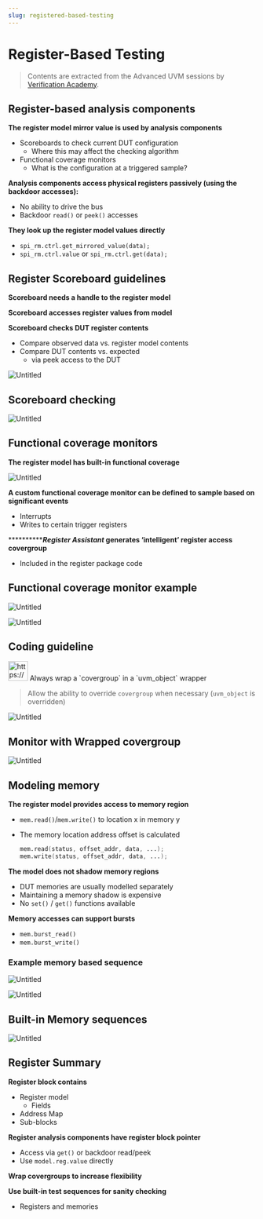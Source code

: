```yaml
---
slug: registered-based-testing
---
```


# Register-Based Testing

> Contents are extracted from the Advanced UVM sessions by [Verification Academy](https://verificationacademy.com/).

## Register-based analysis components

**********************************************************The register model mirror value is used by analysis components**********************************************************

- Scoreboards to check current DUT configuration
    - Where this may affect the checking algorithm
- Functional coverage monitors
    - What is the configuration at a triggered sample?

**************************************************************************************Analysis components access physical registers passively (using the backdoor accesses):**************************************************************************************

- No ability to drive the bus
- Backdoor `read()` or `peek()` accesses

**************************************************They look up the register model values directly**************************************************

- `spi_rm.ctrl.get_mirrored_value(data);`
- `spi_rm.ctrl.value` or `spi_rm.ctrl.get(data);`

## Register Scoreboard guidelines

**********************************************************************************************Scoreboard needs a handle to the register model**********************************************************************************************

**********************Scoreboard accesses register values from model**********************

**Scoreboard checks DUT register contents**

- Compare observed data vs. register model contents
- Compare DUT contents vs. expected
    - via peek access to the DUT

![Untitled](Register-Based%20Testing%206b6f30db4dc44a938eee977c6ce11452/Untitled.png)

## Scoreboard checking

![Untitled](Register-Based%20Testing%206b6f30db4dc44a938eee977c6ce11452/Untitled%201.png)

## Functional coverage monitors

******************************************************************************************************The register model has built-in functional coverage******************************************************************************************************

![Untitled](Register-Based%20Testing%206b6f30db4dc44a938eee977c6ce11452/Untitled%202.png)

******************************************************A custom functional coverage monitor can be defined to sample based on significant events******************************************************

- Interrupts
- Writes to certain trigger registers

*************Register Assistant* generates ‘intelligent’ register access covergroup**

- Included in the register package code

## Functional coverage monitor example

![Untitled](Register-Based%20Testing%206b6f30db4dc44a938eee977c6ce11452/Untitled%203.png)

![Untitled](Register-Based%20Testing%206b6f30db4dc44a938eee977c6ce11452/Untitled%204.png)

## Coding guideline

<aside>
<img src="https://www.notion.so/icons/info-alternate_green.svg" alt="https://www.notion.so/icons/info-alternate_green.svg" width="40px" /> Always wrap a `covergroup` in a `uvm_object` wrapper

</aside>

> Allow the ability to override `covergroup` when necessary (`uvm_object` is overridden)
> 

![Untitled](Register-Based%20Testing%206b6f30db4dc44a938eee977c6ce11452/Untitled%205.png)

## Monitor with Wrapped covergroup

![Untitled](Register-Based%20Testing%206b6f30db4dc44a938eee977c6ce11452/Untitled%206.png)

## Modeling memory

****************************************The register model provides access to memory region****************************************

- `mem.read()`/`mem.write()` to location x in memory y
- The memory location address offset is calculated
    
    ```verilog
    mem.read(status, offset_addr, data, ...);
    mem.write(status, offset_addr, data, ...);
    ```
    

********************************************************************************The model does not shadow memory regions********************************************************************************

- DUT memories are usually modelled separately
- Maintaining a memory shadow is expensive
- No `set()` / `get()` functions available

****************************************************************Memory accesses can support bursts****************************************************************

- `mem.burst_read()`
- `mem.burst_write()`

### Example memory based sequence

![Untitled](Register-Based%20Testing%206b6f30db4dc44a938eee977c6ce11452/Untitled%207.png)

![Untitled](Register-Based%20Testing%206b6f30db4dc44a938eee977c6ce11452/Untitled%208.png)

## Built-in Memory sequences

![Untitled](Register-Based%20Testing%206b6f30db4dc44a938eee977c6ce11452/Untitled%209.png)

## Register Summary

**********************************************Register block contains**********************************************

- Register model
    - Fields
- Address Map
- Sub-blocks

****************************************************************************************************************Register analysis components have register block pointer****************************************************************************************************************

- Access via `get()` or backdoor read/peek
- Use `model.reg.value` directly

**************************************************************Wrap covergroups to increase flexibility**************************************************************

******************Use built-in test sequences for sanity checking******************

- Registers and memories